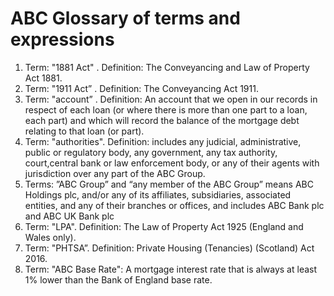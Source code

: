 # ABC Glossary of terms and expressions

1) Term: "1881 Act" . Definition: The Conveyancing and Law of Property Act 1881.
2) Term: "1911 Act” . Definition: The Conveyancing Act 1911.
3) Term: "account” . Definition: An account that we open in our records in respect of each loan (or where there is more than one part to a loan, each part) and which will record the balance of the mortgage debt relating to that loan (or part).
4) Term: "authorities". Definition: includes any judicial, administrative, public or regulatory body, any government, any tax authority, court,central bank or law enforcement body, or any of their agents with jurisdiction over any part of the ABC Group.
5) Terms: ”ABC Group” and “any member of the ABC Group” means ABC Holdings plc, and/or any of its affiliates, subsidiaries, associated entities, and any of their branches or offices, and includes ABC Bank plc and ABC UK Bank plc
6) Term: "LPA". Definition: The Law of Property Act 1925 (England and Wales only).
7) Term: "PHTSA”. Definition: Private Housing (Tenancies) (Scotland) Act 2016.
8) Term: "ABC Base Rate": A mortgage interest rate that is always at least 1% lower than the Bank of England base rate.
